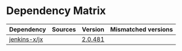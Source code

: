 # Dependency Matrix

Dependency | Sources | Version | Mismatched versions
---------- | ------- | ------- | -------------------
[jenkins-x/jx](https://github.com/jenkins-x/jx.git) |  | [2.0.481](https://github.com/jenkins-x/jx/releases/tag/v2.0.481) | 
